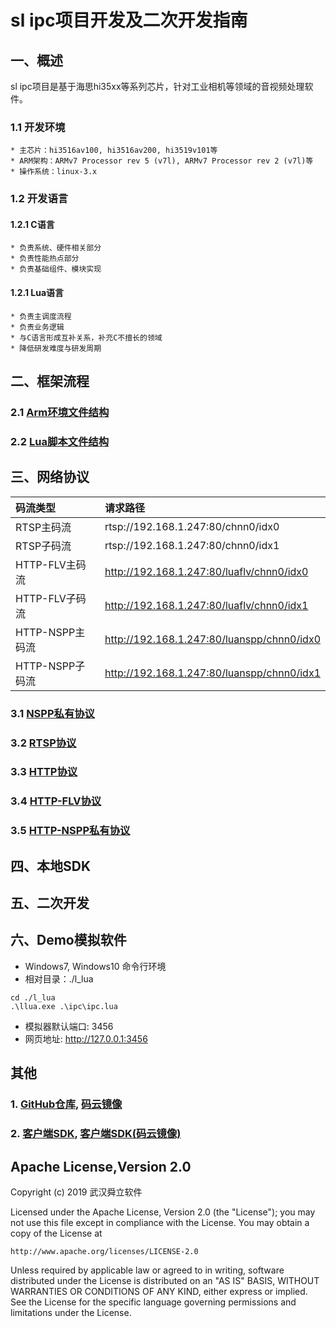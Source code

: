 # sl ipc项目开发及二次开发指南

## 一、概述
sl ipc项目是基于海思hi35xx等系列芯片，针对工业相机等领域的音视频处理软件。

### 1.1 开发环境
```
* 主芯片：hi3516av100, hi3516av200, hi3519v101等
* ARM架构：ARMv7 Processor rev 5 (v7l), ARMv7 Processor rev 2 (v7l)等
* 操作系统：linux-3.x
```

### 1.2 开发语言

#### 1.2.1 C语言
```
* 负责系统、硬件相关部分
* 负责性能热点部分
* 负责基础组件、模块实现
```

#### 1.2.1 Lua语言
```
* 负责主调度流程
* 负责业务逻辑
* 与C语言形成互补关系，补充C不擅长的领域
* 降低研发难度与研发周期
```

## 二、框架流程
### 2.1 [Arm环境文件结构](./doc/opt/opt.md)
### 2.2 [Lua脚本文件结构](./doc/src_lua/src_lua.md)


## 三、网络协议

|   码流类型   | 请求路径  |
|:----------- |:--------- |
| RTSP主码流      | rtsp://192.168.1.247:80/chnn0/idx0 |
| RTSP子码流      | rtsp://192.168.1.247:80/chnn0/idx1 |
| HTTP-FLV主码流  | http://192.168.1.247:80/luaflv/chnn0/idx0 |
| HTTP-FLV子码流  | http://192.168.1.247:80/luaflv/chnn0/idx1 |
| HTTP-NSPP主码流 | http://192.168.1.247:80/luanspp/chnn0/idx0 |
| HTTP-NSPP子码流 | http://192.168.1.247:80/luanspp/chnn0/idx1 |

### 3.1 [NSPP私有协议](./doc/net/nspp/nspp.md)
### 3.2 [RTSP协议](./doc/net/rtsp/rtsp.md)
### 3.3 [HTTP协议](./doc/net/http/http.md)
### 3.4 [HTTP-FLV协议](./doc/net/http-flv/http_flv.md)
### 3.5 [HTTP-NSPP私有协议](./doc/net/http-nspp/http_nspp.md)

## 四、本地SDK


## 五、二次开发


## 六、Demo模拟软件
* Windows7, Windows10 命令行环境
* 相对目录：./l_lua

```
cd ./l_lua
.\llua.exe .\ipc\ipc.lua
```

* 模拟器默认端口: 3456
* 网页地址: http://127.0.0.1:3456

## 其他
### 1. [GitHub仓库](https://github.com/lishaoliang/sl_ipc), [码云镜像](https://gitee.com/lishaoliang/sl_ipc)
### 2. [客户端SDK](https://github.com/lishaoliang/l_sdk_doc), [客户端SDK(码云镜像)](https://gitee.com/lishaoliang/l_sdk_doc)


## Apache License,Version 2.0

Copyright (c) 2019 武汉舜立软件

Licensed under the Apache License, Version 2.0 (the "License");
you may not use this file except in compliance with the License.
You may obtain a copy of the License at

    http://www.apache.org/licenses/LICENSE-2.0

Unless required by applicable law or agreed to in writing, software
distributed under the License is distributed on an "AS IS" BASIS,
WITHOUT WARRANTIES OR CONDITIONS OF ANY KIND, either express or implied.
See the License for the specific language governing permissions and
limitations under the License.
